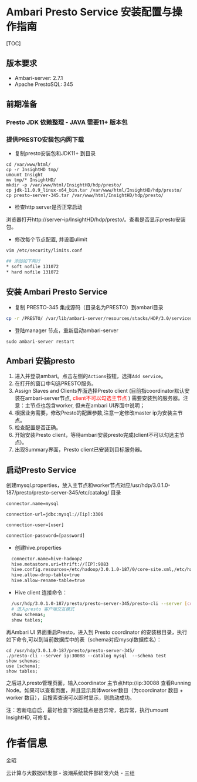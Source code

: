 #   Ambari Presto Service 安装配置与操作指南

[TOC]

## 版本要求

* Ambari-server: 2.7.1 
* Apache PrestoSQL: 345

## 前期准备

### Presto JDK 依赖整理 - JAVA 需要11+ 版本包

### 提供PRESTO安装包内网下载

* 复制presto安装包和JDK11+ 到目录

```
cd /var/www/html/
cp -r InsightHD tmp/
umount Insight
mv tmp/* InsightHD/
mkdir -p /var/www/html/InsightHD/hdp/presto/
cp jdk-11.0.9_linux-x64_bin.tar /var/www/html/InsightHD/hdp/presto/
cp presto-server-345.tar /var/www/html/InsightHD/hdp/presto/
```

* 检查http server是否正常启动

浏览器打开http://server-ip/InsightHD/hdp/presto/。查看是否显示presto安装包。

- 修改每个节点配置, 并设置ulimit

```bash
vim /etc/security/limits.conf

## 添加如下两行
* soft nofile 131072
* hard nofile 131072
```

## 安装 Ambari Presto Service

* 复制 PRESTO-345 集成源码（目录名为PRESTO）到ambari目录

```bash
cp -r /PRESTO/ /var/lib/ambari-server/resources/stacks/HDP/3.0/services/
```

* 登陆manager 节点，重新启动ambari-server

```
sudo ambari-server restart
```

## Ambari 安装presto

1. 进入并登录ambari。点击左侧的`Actions`按钮，选择`Add service`。
2. 在打开的窗口中勾选PRESTO服务。
3. Assign Slaves and Clients界面选择Presto client  (目前指coordinator默认安装在ambari-server节点, <font color='red'>client不可以勾选主节点 </font>) 需要安装到的服务器。注意：主节点也包含worker, 但未在ambari UI界面中说明；
5. 根据业务需要，修改Presto的配置参数,注意一定修改master ip为安装主节点。
6. 检查配置是否正确。
7. 开始安装Presto client，等待ambari安装presto完成(client不可以勾选主节点)。
8. 出现Summary界面，Presto client已安装到目标服务器。

## 启动Presto Service

创建mysql.properties，放入主节点和worker节点对应/usr/hdp/3.0.1.0-187/presto/presto-server-345/etc/catalog/ 目录

``` bash
connector.name=mysql

connection-url=jdbc:mysql://[ip]:3306

connection-user=[user]

connection-password=[password]
```

- 创建hive.properties

```bash
  connector.name=hive-hadoop2
  hive.metastore.uri=thrift://[IP]:9083
  hive.config.resources=/etc/hadoop/3.0.1.0-187/0/core-site.xml,/etc/hadoop/3.0.1.0-187/0/hdfs-site.xml
  hive.allow-drop-table=true
  hive.allow-rename-table=true
```

- Hive client 连接命令：

``` bash
  /usr/hdp/3.0.1.0-187/presto/presto-server-345/presto-cli --server [coor_ip]:30088 --catalog hive --schema [dbname]
  # 进入presto 客户端交互模式
  show schemas;
  show tables; 
```

再Ambari UI 界面重启Presto，进入到 Presto coordinator 的安装根目录，执行如下命令,可以到当前数据库中的表（schema对应mysql数据库名）：

```shell
cd /usr/hdp/3.0.1.0-187/presto/presto-server-345/
./presto-cli --server ip:30088 --catalog mysql  --schema test
show schemas;
use [schema];
show tables;
```

之后进入presto管理页面，输入coordinator 主节点http://ip:30088 查看Running Node。如果可以查看页面，并且显示具体worker数目（为coordinator 数目 + worker 数目），且搜索查询可以即时显示，则启动成功。

注：若断电自启，最好检查下源挂载点是否异常，若异常，执行umount InsightHD, 可修复。

# 作者信息

金昭

云计算与大数据研发部 - 浪潮系统软件部研发六处 -  三组